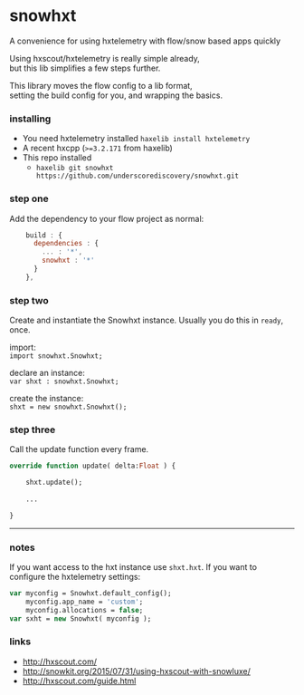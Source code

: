 # snowhxt
A convenience for using hxtelemetry with flow/snow based apps quickly

Using hxscout/hxtelemetry is really simple already,   
but this lib simplifies a few steps further. 

This library moves the flow config to a lib format,   
setting the build config for you, and wrapping the basics. 

### installing

- You need hxtelemetry installed `haxelib install hxtelemetry` 
- A recent hxcpp (`>=3.2.171` from haxelib)
- This repo installed
  - `haxelib git snowhxt https://github.com/underscorediscovery/snowhxt.git`

### step one

Add the dependency to your flow project as normal:

```js
    build : {
      dependencies : {
        ... : '*',
        snowhxt : '*'
      }
    },
```

### step two

Create and instantiate the Snowhxt instance.
Usually you do this in `ready`, once.

import:   
`import snowhxt.Snowhxt;` 

declare an instance:   
`var shxt : snowhxt.Snowhxt;`

create the instance:   
`shxt = new snowhxt.Snowhxt();`

### step three

Call the update function every frame.

```haxe
override function update( delta:Float ) {

    shxt.update();
    
    ...

}
```

--- 

### notes

If you want access to the hxt instance use `shxt.hxt`.
If you want to configure the hxtelemetry settings:

```haxe
var myconfig = Snowhxt.default_config();
    myconfig.app_name = 'custom';
    myconfig.allocations = false;
var sxht = new Snowhxt( myconfig );
```


### links

- http://hxscout.com/
- http://snowkit.org/2015/07/31/using-hxscout-with-snowluxe/
- http://hxscout.com/guide.html


